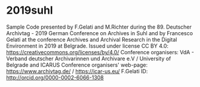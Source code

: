 # 2019suhl
Sample Code presented by F.Gelati and M.Richter during the 89. Deutscher Archivtag - 2019 German Conference on Archives in Suhl and by Francesco Gelati at the conference Archives and Archival Research in the Digital Environment in 2019 at Belgrade.
Issued under license CC BY 4.0: https://creativecommons.org/licenses/by/4.0/ 
Conference organisers: VdA - Verband deutscher Archivarinnen und Archivare e.V / University of Belgrade and ICARUS
Conference organisers' web-page: https://www.archivtag.de/ / https://icar-us.eu/
F.Gelati ID: http://orcid.org/0000-0002-6066-1308
